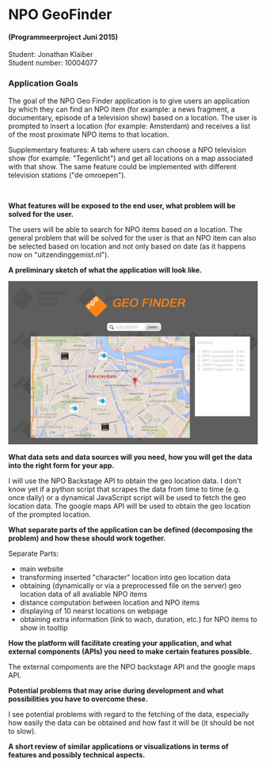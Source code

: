 # NPO GeoFinder 
#### (Programmeerproject Juni 2015)

Student: Jonathan Klaiber <br>
Student number: 10004077


### Application Goals

The goal of the NPO Geo Finder application is to give users an application by which they can find an NPO item (for example: a news fragment, a documentary, episode of a television show) based on a location. The user is prompted to insert a location (for example: Amsterdam) and receives a list of the most proximate NPO items to that location.

Supplementary features: A tab where users can choose a NPO television show (for example: "Tegenlicht") and get all locations on a map associated with that show. The same feature could be implemented with different television stations ("de omroepen").

<br>

**What features will be exposed to the end user, what problem will be solved for the user.**

The users will be able to search for NPO items based on a location. The general problem that will be solved for the user is that an NPO item can also be selected based on location and not only based on date (as it happens now on "uitzendinggemist.nl").


**A preliminary sketch of what the application will look like.**

![Alt text](https://github.com/johnlocker/NPOGeoFinder/blob/master/docs/sketch.jpg)

**What data sets and data sources will you need, how you will get the data into the right form for your app.**

I will use the NPO Backstage API to obtain the geo location data. I don't know yet if a python script that scrapes the data from time to time (e.g. once daily) or a dynamical JavaScript script will be used to fetch the geo location data. The google maps API will be used to obtain the geo location of the prompted location. 

**What separate parts of the application can be defined (decomposing the problem) and how these should work together.**

Separate Parts:

- main website
- transforming inserted "character" location into geo location data
- obtaining (dynamically or via a preprocessed file on the server) geo location data of all avaliable NPO items
- distance computation between location and NPO items
- displaying of 10 nearst locations on webpage
- obtaining extra information (link to wach, duration, etc.) for NPO items to show in tooltip

**How the platform will facilitate creating your application, and what external components (APIs) you need to make certain features possible.**

The external compoments are the NPO backstage API and the google maps API.

**Potential problems that may arise during development and what possibilities you have to overcome these.**

I see potential problems with regard to the fetching of the data, especially how easily the data can be obtained and how fast it will be (it should be not to slow).

**A short review of similar applications or visualizations in terms of features and possibly technical aspects.**

